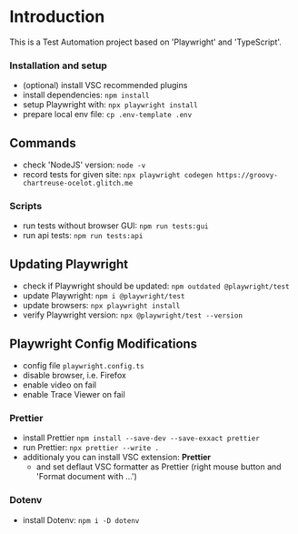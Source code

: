 # Introduction 
This is a Test Automation project based on 'Playwright' and 'TypeScript'.

### Installation and setup

- (optional) install VSC recommended plugins
- install dependencies: `npm install`
- setup Playwright with: `npx playwright install`
- prepare local env file: `cp .env-template .env`
## Commands

- check 'NodeJS' version: `node -v`
- record tests for given site:
`npx playwright codegen https://groovy-chartreuse-ocelot.glitch.me`
### Scripts
- run tests without browser GUI:
`npm run tests:gui`
- run api tests:
`npm run tests:api`

## Updating Playwright
- check if Playwright should be updated:
`npm outdated @playwright/test`
- update Playwright:
`npm i @playwright/test`
- update browsers:
`npx playwright install`
- verify Playwright version:
`npx @playwright/test --version`

## Playwright Config Modifications

- config file `playwright.config.ts`
- disable browser, i.e. Firefox
- enable video on fail
- enable Trace Viewer on fail

### Prettier

- install Prettier
`npm install --save-dev --save-exxact prettier`
- run Prettier:
`npx prettier --write .`
- additionaly you can install VSC extension: **Prettier**
    - and set deflaut VSC formatter as Prettier (right mouse button and 'Format document with ...')

### Dotenv
- install Dotenv: 
`npm i -D dotenv`
